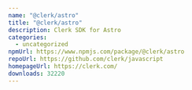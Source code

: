 ```yaml
---
name: "@clerk/astro"
title: "@clerk/astro"
description: Clerk SDK for Astro
categories:
  - uncategorized
npmUrl: https://www.npmjs.com/package/@clerk/astro
repoUrl: https://github.com/clerk/javascript
homepageUrl: https://clerk.com/
downloads: 32220
---
```

